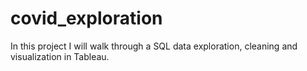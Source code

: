 # covid_exploration
In this project I will walk through a SQL data exploration, cleaning and visualization in Tableau.
